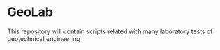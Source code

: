 # GeoLab
This repository will contain scripts related with many laboratory tests of geotechnical engineering. 
